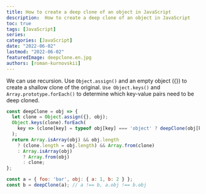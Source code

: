 ```yaml
---
title: How to create a deep clone of an object in JavaScript
description:  How to create a deep clone of an object in JavaScript
toc: true
tags: [JavaScript]
series:
categories: [JavaScript]
date: "2022-06-02"
lastmod: "2022-06-02"
featuredImage: deepclone.en.jpg
authors: [roman-kurnovskii]
---
```


We can use recursion. 
Use `Object.assign()` and an empty object ({}) to create a shallow clone of the original. 
`Use Object.keys()` and `Array.prototype.forEach()` to determine which key-value pairs need to be deep cloned.

```js
const deepClone = obj => {
  let clone = Object.assign({}, obj);
  Object.keys(clone).forEach(
    key => (clone[key] = typeof obj[key] === 'object' ? deepClone(obj[key]) : obj[key])
  );
  return Array.isArray(obj) && obj.length
    ? (clone.length = obj.length) && Array.from(clone)
    : Array.isArray(obj)
      ? Array.from(obj)
      : clone;
};
```

```js
const a = { foo: 'bar', obj: { a: 1, b: 2 } };
const b = deepClone(a); // a !== b, a.obj !== b.obj
```